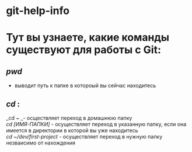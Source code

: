 # git-help-info
# Тут вы узнаете, какие команды существуют для работы с Git:

## _pwd_ 

- выводит путь к папке в котороый вы сейчас находитесь

## _cd_ :

_cd ~ _- осществляет переход в домашнюю папку  
_cd [ИМЯ-ПАПКИ]_ - осуществляет переход в указанную папку, если она имеется в директории в которой вы уже находитесь  
_cd ~/dev/first-project_ - осуществляет переход в нужную папку незваисимо от нахождения  